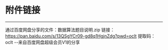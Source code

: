 # 附件链接
---
通过百度网盘分享的文件：数据算法题目说明.zip
链接：https://pan.baidu.com/s/13QSgYCr09-gd8q1HgjnZdg?pwd=oclt 
提取码：oclt 
--来自百度网盘超级会员V1的分享
